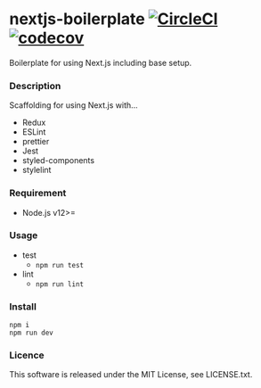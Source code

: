 nextjs-boilerplate [![CircleCI](https://circleci.com/gh/sota1235/nextjs-boilerplate.svg?style=svg)](https://circleci.com/gh/sota1235/nextjs-boilerplate) [![codecov](https://codecov.io/gh/sota1235/nextjs-boilerplate/branch/master/graph/badge.svg)](https://codecov.io/gh/sota1235/nextjs-boilerplate)
====

Boilerplate for using Next.js including base setup.

### Description

Scaffolding for using Next.js with...

- Redux
- ESLint
- prettier
- Jest
- styled-components
- stylelint

### Requirement

- Node.js v12>=

### Usage

- test
  - `npm run test`
- lint
  - `npm run lint`

### Install

```
npm i
npm run dev
```

### Licence

This software is released under the MIT License, see LICENSE.txt.

